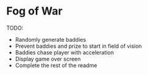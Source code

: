 # Fog of War

TODO:

- Randomly generate baddies
- Prevent baddies and prize to start in field of vision
- Baddies chase player with acceleration
- Display game over screen
- Complete the rest of the readme
